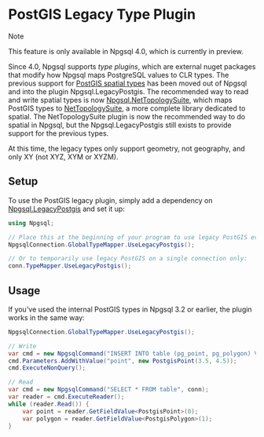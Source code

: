 # PostGIS Legacy Type Plugin

> [!NOTE] 
> This feature is only available in Npgsql 4.0, which is currently in preview. 

Since 4.0, Npgsql supports *type plugins*, which are external nuget packages that modify how Npgsql maps PostgreSQL values to CLR types. The previous support for [PostGIS spatial types](https://postgis.net/) has been moved out of Npgsql and into the plugin Npgsql.LegacyPostgis. The recommended way to read and write spatial types is now [Npgsql.NetTopologySuite](nts.md), which maps PostGIS types to [NetTopologySuite](https://github.com/NetTopologySuite/NetTopologySuite), a more complete library dedicated to spatial. The NetTopologySuite plugin is now the recommended way to do spatial in Npgsql, but the Npgsql.LegacyPostgis still exists to provide support for the previous types.

At this time, the legacy types only support geometry, not geography, and only XY (not XYZ, XYM or XYZM).

## Setup

To use the PostGIS legacy plugin, simply add a dependency on [Npgsql.LegacyPostgis](https://www.nuget.org/packages/Npgsql.LegacyPostgis) and set it up:

```c#
using Npgsql;

// Place this at the beginning of your program to use legacy PostGIS everywhere (recommended):
NpgsqlConnection.GlobalTypeMapper.UseLegacyPostgis();

// Or to temporarily use legacy PostGIS on a single connection only:
conn.TypeMapper.UseLegacyPostgis();
```

## Usage

If you've used the internal PostGIS types in Npgsql 3.2 or earlier, the plugin works in the same way:

```c#
NpgsqlConnection.GlobalTypeMapper.UseLegacyPostgis();

// Write
var cmd = new NpgsqlCommand("INSERT INTO table (pg_point, pg_polygon) VALUES (@point, @polygon)", conn);
cmd.Parameters.AddWithValue("point", new PostgisPoint(3.5, 4.5));
cmd.ExecuteNonQuery();

// Read
var cmd = new NpgsqlCommand("SELECT * FROM table", conn);
var reader = cmd.ExecuteReader();
while (reader.Read()) {
    var point = reader.GetFieldValue<PostgisPoint>(0);
    var polygon = reader.GetFieldValue<PostgisPolygon>(1);
}
```
